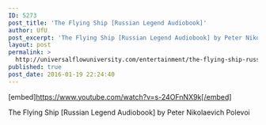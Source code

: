 ```yaml
---
ID: 5273
post_title: 'The Flying Ship [Russian Legend Audiobook]'
author: UfU
post_excerpt: 'The Flying Ship [Russian Legend Audiobook] by Peter Nikolaevich Polevoi'
layout: post
permalink: >
  http://universalflowuniversity.com/entertainment/the-flying-ship-russian-legend-audiobook/
published: true
post_date: 2016-01-19 22:24:40
---
```

[embed]https://www.youtube.com/watch?v=s-24OFnNX9k[/embed]<br>
<p>The Flying Ship [Russian Legend Audiobook] by Peter Nikolaevich Polevoi</p>
